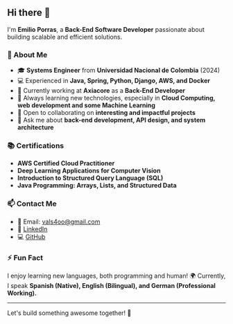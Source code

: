 ## Hi there 👋

I'm **Emilio Porras**, a **Back-End Software Developer** passionate about building scalable and efficient solutions.

### 🚀 About Me
- 🎓 **Systems Engineer** from **Universidad Nacional de Colombia** (2024)
- 💻 Experienced in **Java, Spring, Python, Django, AWS, and Docker**
- 🔭 Currently working at **Axiacore** as a **Back-End Developer**
- 🌱 Always learning new technologies, especially in **Cloud Computing, web development and some Machine Learning**
- 🤝 Open to collaborating on **interesting and impactful projects**
- 💬 Ask me about **back-end development, API design, and system architecture**

### 📚 Certifications
- **AWS Certified Cloud Practitioner**
- **Deep Learning Applications for Computer Vision**
- **Introduction to Structured Query Language (SQL)**
- **Java Programming: Arrays, Lists, and Structured Data**

### 📫 Contact Me
- 📧 Email: [vals4oo@gmail.com](mailto:vals4oo@gmail.com)
- 🔗 [LinkedIn](https://www.linkedin.com/in/emilio-porras-843a91211)
- 💻 [GitHub](https://github.com/eporrasm)

### ⚡ Fun Fact
I enjoy learning new languages, both programming and human! 🌍 Currently, I speak **Spanish (Native), English (Bilingual), and German (Professional Working).**

---

Let's build something awesome together! 🚀
